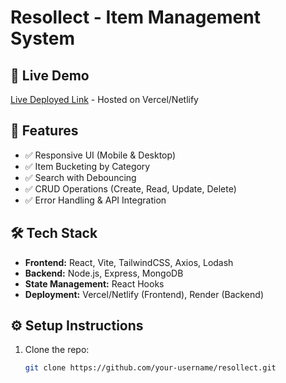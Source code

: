 # Resollect - Item Management System

## 🚀 Live Demo
[Live Deployed Link](#) - Hosted on Vercel/Netlify

## 📌 Features
- ✅ Responsive UI (Mobile & Desktop)
- ✅ Item Bucketing by Category
- ✅ Search with Debouncing
- ✅ CRUD Operations (Create, Read, Update, Delete)
- ✅ Error Handling & API Integration

## 🛠️ Tech Stack
- **Frontend:** React, Vite, TailwindCSS, Axios, Lodash
- **Backend:** Node.js, Express, MongoDB
- **State Management:** React Hooks
- **Deployment:** Vercel/Netlify (Frontend), Render (Backend)

## ⚙️ Setup Instructions
1. Clone the repo:
   ```sh
   git clone https://github.com/your-username/resollect.git
